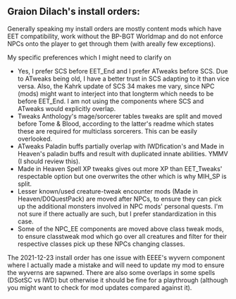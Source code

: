 ## Graion Dilach's install orders:

Generally speaking my install orders are mostly content mods which have EET compatibility, work without the BP-BGT Worldmap and do not enforce NPCs onto the player to get through them (with areally few exceptions).

My specific preferences which I might need to clarify on
 - Yes, I prefer SCS before EET\_End and I prefer ATweaks before SCS. Due to ATweaks being old, I have a better trust in SCS adapting to it than vice versa. Also, the Kahrk update of SCS 34 makes me vary, since NPC (mods) might want to interject into that longterm which needs to be before EET\_End. I am not using the components where SCS and ATweaks would explicitly overlap.
 - Tweaks Anthology's mage/sorcerer tables tweaks are split and moved before Tome & Blood, according to the latter's readme which states these are required for multiclass sorcerers. This can be easily overlooked.
 - ATweaks Paladin buffs partially overlap with IWDfication's and Made in Heaven's paladin buffs and result with duplicated innate abilities. YMMV (I should review this).
 - Made in Heaven Spell XP tweaks gives out more XP than EET_Tweaks' respectable option but one overwrites the other which is why MIH_SP is split.
 - Lesser known/used creature-tweak encounter mods (Made in Heaven/D0QuestPack) are moved after NPCs, to ensure they can pick up the additional monsters involved in NPC mods' personal quests. I'm not sure if there actually are such, but I prefer standardization in this case.
 - Some of the NPC\_EE components are moved above class tweak mods, to ensure classtweak mod which go over all creatures and filter for their respective classes pick up these NPCs changing classes.

The 2021-12-23 install order has one issue with EEEE's wyvern component where I actually made a mistake and will need to update my mod to ensure the wyverns are sapwned. There are also some overlaps in some spells (DSotSC vs IWD) but otherwise it should be fine for a playthrough (although you might want to check for mod updates compared against it).
